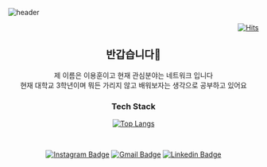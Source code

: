 ![header](https://capsule-render.vercel.app/api?type=waving&color=0:83C9E7,100:1835D0&height=200&section=header&text=Welcome&fontAlign=78&fontAlignY=30&desc=YongHun's%20Github%20Profile&descAlignY=47&fontSize=80&animation=fadeIn&descAlign=85&fontColor=FFFFFF)

<div align=right>

[![Hits](https://hits.seeyoufarm.com/api/count/incr/badge.svg?url=https%3A%2F%2Fgithub.com%2Fdldydgns&count_bg=%2379C83D&title_bg=%23555555&icon=&icon_color=%23E7E7E7&title=Today&edge_flat=false)](https://hits.seeyoufarm.com)

</div>

<div align=center>

<h2>반갑습니다👋</h2>
제 이름은 이용훈이고 현재 관심분야는 네트워크 입니다<br>
현재 대학교 3학년이며 뭐든 가리지 않고 배워보자는 생각으로 공부하고 있어요

<br>

<h3>Tech Stack</h3>

[![Top Langs](https://github-readme-stats.vercel.app/api/top-langs/?username=dldydgns&layout=compact)](https://github.com/anuraghazra/github-readme-stats)

<br>

[![Instagram Badge](https://img.shields.io/badge/Instagram-E4405F?style=flat-square&logo=Instagram&logoColor=white&link=https://www.instagram.com/yonghun241/)](https://www.instagram.com/yonghun241/)  [![Gmail Badge](https://img.shields.io/badge/Gmail-d14836?style=flat-square&logo=Gmail&logoColor=white&link=mailto:agahong1@gmail.com)](mailto:agahong1@gmail.com) [![Linkedin Badge](https://img.shields.io/badge/-LinkedIn-blue?style=flat-square&logo=Linkedin&logoColor=white&link=https://www.linkedin.com/in/%EC%9A%A9%ED%9B%88-%EC%9D%B4-b26103242/)](https://www.linkedin.com/in/%EC%9A%A9%ED%9B%88-%EC%9D%B4-b26103242/) 
	

</div>
